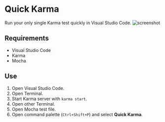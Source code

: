 # Quick Karma

Run your only single Karma test quickly in Visual Studio Code.
![screenshot](https://raw.githubusercontent.com/wiki/black-trooper/quick-karma/screenshot.gif)

## Requirements

- Visual Studio Code
- Karma
- Mocha

## Use

1. Open Visual Studio Code.
1. Open Terminal.
1. Start Karma server with `karma start`.
1. Open other Terminal.
1. Open Mocha test file.
1. Open command palette (`Ctrl+Shift+P`) and select **Quick Karma**.